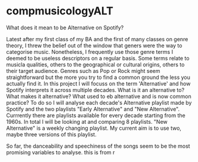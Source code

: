 # compmusicologyALT
What does it mean to be Alternative on Spotify?

Latest after my first class of my BA and the first of many classes on genre theory, 
I threw the belief out of the window that geners were the way to categorise music. 
Nonetheless, I frequently use those genre terms I deemed to be useless descriptors 
on a regular basis. Some terms relate to musicla qualities, others to the geographical 
or cultural origins, others to their target audience. Genres such as Pop or Rock 
might seem straightforward but the more you try to find a common ground the less you
actually find it. In this project I will focuss on the term 'Alternative' and how 
Spotify interprets it across multiple decades. What is it an alternative to? 
What makes it alternative? What used to eb alternative and is now common practice?
To do so I will analyse each decade's Alternative playlist made by Spotify and the 
two playlists "Early Alternative" and "New Alternative". Currrently there are playlists 
available for every decade starting from the 1960s. In total I will be looking at 
and comparing 8 playlists. "New Alternative" is a weekly changing playlist. My current
aim is to use two, maybe three versions of this playlist. 

So far, the danceability and speechiness of the songs seem to be the most promising
variables to analyse. 
this is from r
